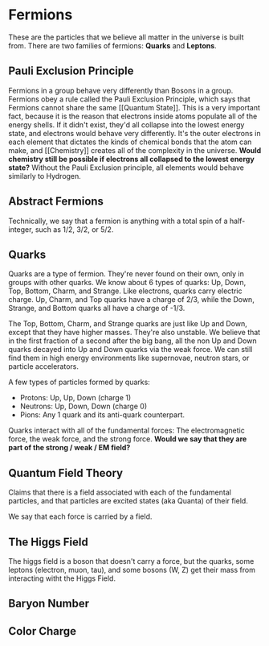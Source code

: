 # Fermions
These are the particles that we believe all matter in the universe is built from. There are two families of fermions: **Quarks** and **Leptons**.

## Pauli Exclusion Principle
Fermions in a group behave very differently than Bosons in a group. Fermions obey a rule called the Pauli Exclusion Principle, which says that Fermions cannot share the same [[Quantum State]]. This is a very important fact, because it is the reason that electrons inside atoms populate all of the energy shells. If it didn't exist, they'd all collapse into the lowest energy state, and electrons would behave very differently. It's the outer electrons in each element that dictates the kinds of chemical bonds that the atom can make, and [[Chemistry]] creates all of the complexity in the universe. **Would chemistry still be possible if electrons all collapsed to the lowest energy state?** Without the Pauli Exclusion principle, all elements would behave similarly to Hydrogen.

## Abstract Fermions
Technically, we say that a fermion is anything with a total spin of a half-integer, such as 1/2, 3/2, or 5/2.

## Quarks
Quarks are a type of fermion. They're never found on their own, only in groups with other quarks. We know about 6 types of quarks: Up, Down, Top, Bottom, Charm, and Strange. Like electrons, quarks carry electric charge. Up, Charm, and Top quarks have a charge of 2/3, while the Down, Strange, and Bottom quarks all have a charge of -1/3.

The Top, Bottom, Charm, and Strange quarks are just like Up and Down, except that they have higher masses. They're also unstable. We believe that in the first fraction of a second after the big bang, all the non Up and Down quarks decayed into Up and Down quarks via the weak force. We can still find them in high energy environments like supernovae, neutron stars, or particle accelerators.

A few types of particles formed by quarks:

- Protons: Up, Up, Down (charge 1)
- Neutrons: Up, Down, Down (charge 0)
- Pions: Any 1 quark and its anti-quark counterpart.

Quarks interact with all of the fundamental forces: The electromagnetic force, the weak force, and the strong force. **Would we say that they are part of the strong / weak / EM field?**


## Quantum Field Theory
Claims that there is a field associated with each of the fundamental particles, and that particles are excited states (aka Quanta) of their field.

We say that each force is carried by a field.

## The Higgs Field
The higgs field is a boson that doesn't carry a force, but the quarks, some leptons (electron, muon, tau), and some bosons (W, Z) get their mass from interacting witht the Higgs Field.

## Baryon Number

## Color Charge
